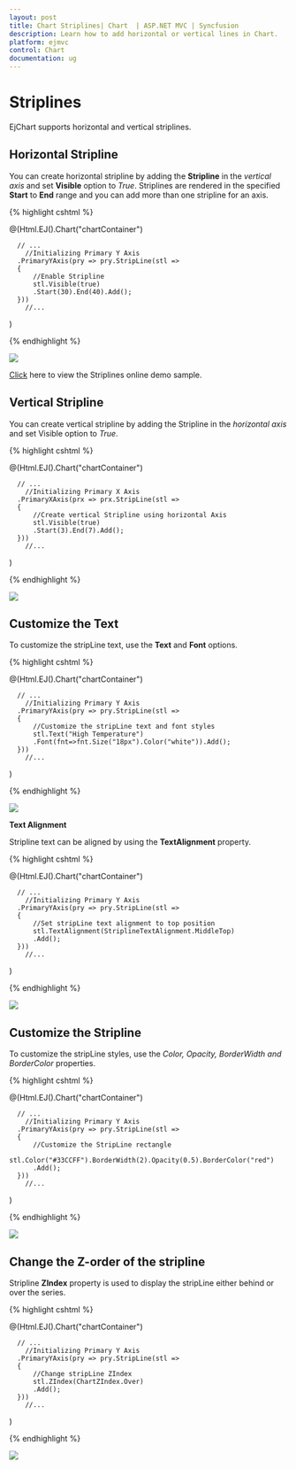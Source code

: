 ```yaml
---
layout: post
title: Chart Striplines| Chart  | ASP.NET MVC | Syncfusion
description: Learn how to add horizontal or vertical lines in Chart.                                                  
platform: ejmvc
control: Chart
documentation: ug
---
```


# Striplines

EjChart supports horizontal and vertical striplines. 

## Horizontal Stripline

You can create horizontal stripline by adding the **Stripline** in the *vertical axis* and set **Visible** option to *True*. Striplines are rendered in the specified **Start** to **End** range and you can add more than one stripline for an axis.


{% highlight cshtml %}

@(Html.EJ().Chart("chartContainer")

      // ...
        //Initializing Primary Y Axis
      .PrimaryYAxis(pry => pry.StripLine(stl =>
      {
          //Enable Stripline
          stl.Visible(true)
          .Start(30).End(40).Add();
      }))
        //...
 )


{% endhighlight %}

![](Striplines_images/Striplines_img1.png)


[Click](http://mvc.syncfusion.com/demos/web/chart/stripline) here to view the Striplines online demo sample.


## Vertical Stripline

You can create vertical stripline by adding the Stripline in the *horizontal axis* and set Visible option to *True*.  


{% highlight cshtml %}

@(Html.EJ().Chart("chartContainer")

      // ...
        //Initializing Primary X Axis
      .PrimaryXAxis(prx => prx.StripLine(stl =>
      {
          //Create vertical Stripline using horizontal Axis
          stl.Visible(true)
          .Start(3).End(7).Add();
      }))
        //...
 )


{% endhighlight %}

![](Striplines_images/Striplines_img2.png)

## Customize the Text

To customize the stripLine text, use the **Text** and **Font** options. 

{% highlight cshtml %}

@(Html.EJ().Chart("chartContainer")

      // ...
        //Initializing Primary Y Axis
      .PrimaryYAxis(pry => pry.StripLine(stl =>
      {
          //Customize the stripLine text and font styles
          stl.Text("High Temperature")
          .Font(fnt=>fnt.Size("18px").Color("white")).Add();
      }))
        //...
 )


{% endhighlight %}

![](Striplines_images/Striplines_img3.png)


**Text Alignment**

Stripline text can be aligned by using the **TextAlignment** property.  

{% highlight cshtml %}

@(Html.EJ().Chart("chartContainer")

      // ...
        //Initializing Primary Y Axis
      .PrimaryYAxis(pry => pry.StripLine(stl =>
      {
          //Set stripLine text alignment to top position
          stl.TextAlignment(StriplineTextAlignment.MiddleTop)
          .Add();
      }))
        //...
 )


{% endhighlight %}

![](Striplines_images/Striplines_img4.png)

## Customize the Stripline

To customize the stripLine styles, use the *Color, Opacity, BorderWidth and BorderColor* properties. 

{% highlight cshtml %}

@(Html.EJ().Chart("chartContainer")

      // ...
        //Initializing Primary Y Axis
      .PrimaryYAxis(pry => pry.StripLine(stl =>
      {
          //Customize the StripLine rectangle
          stl.Color("#33CCFF").BorderWidth(2).Opacity(0.5).BorderColor("red")
          .Add();
      }))
        //...
 )


{% endhighlight %}

![](Striplines_images/Striplines_img5.png)


## Change the Z-order of the stripline

Stripline **ZIndex** property is used to display the stripLine either behind or over the series.  

{% highlight cshtml %}

@(Html.EJ().Chart("chartContainer")

      // ...
        //Initializing Primary Y Axis
      .PrimaryYAxis(pry => pry.StripLine(stl =>
      {
          //Change stripLine ZIndex
          stl.ZIndex(ChartZIndex.Over)
          .Add();
      }))
        //...
 )


{% endhighlight %}

![](Striplines_images/Striplines_img6.png)
